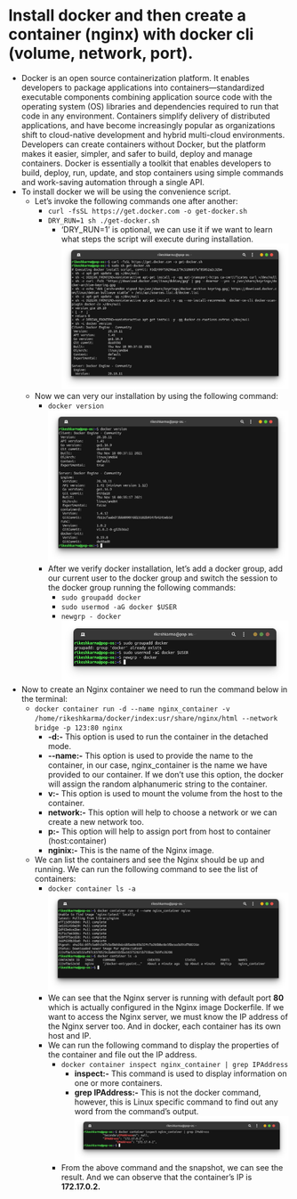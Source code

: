 # Install docker and then create a container (nginx) with docker cli (volume, network, port).

- Docker is an open source containerization platform. It enables developers to package applications into containers—standardized executable components combining application source code with the operating system (OS) libraries and dependencies required to run that code in any environment. Containers simplify delivery of distributed applications, and have become increasingly popular as organizations shift to cloud-native development and hybrid multi-cloud environments.<br/>
Developers can create containers without Docker, but the platform makes it
easier, simpler, and safer to build, deploy and manage containers. Docker is
essentially a toolkit that enables developers to build, deploy, run, update, and
stop containers using simple commands and work-saving automation through a
single API.
- To install docker we will be using the convenience script.
  - Let’s invoke the following commands one after another:
    - `curl -fsSL https://get.docker.com -o get-docker.sh`
    - `DRY_RUN=1 sh ./get-docker.sh`
      - ‘DRY_RUN=1’ is optional, we can use it if we want to learn what steps the script will execute during installation.<br/>
  ![installing docker](https://github.com/LF-DevOps-Intern/4_4_server-docker-krishna-rikeshkarma/blob/main/Qno1/snapshots/installing%20docker.png)
  - Now we can very our installation by using the following command:
    - `docker version`<br/>
  ![verify docker installation](https://github.com/LF-DevOps-Intern/4_4_server-docker-krishna-rikeshkarma/blob/main/Qno1/snapshots/verify%20docker%20installation.png)
    - After we verify docker installation, let’s add a docker group, add our current user to the docker group and switch the session to the docker group running the following commands:
      - `sudo groupadd docker`
      - `sudo usermod -aG docker $USER`
      - `newgrp - docker`<br/>
  ![group docker](https://github.com/LF-DevOps-Intern/4_4_server-docker-krishna-rikeshkarma/blob/main/Qno1/snapshots/group%20docker.png)
- Now to create an Nginx container we need to run the command below in the terminal:
  - `docker container run -d --name nginx_container -v /home/rikeshkarma/docker/index:usr/share/nginx/html --network bridge -p 123:80 nginx`
    - **-d:-** This option is used to run the container in the detached mode.
    - **--name:-** This option is used to provide the name to the container, in our case, nginx_container is the name we have provided to our container. If we don’t use this option, the docker will assign the random alphanumeric string to the container.
    - **v:-** This option is used to mount the volume from the host to the container.
    - **network:-** This option will help to choose a network or we can create a new network too.
    - **p:-** This option will help to assign port from host to container (host:container)
    - **nginix:-** This is the name of the Nginx image.
  - We can list the containers and see the Nginx should be up and running. We can run the following command to see the list of containers:
    - `docker container ls -a`<br/>
  ![create nginx container](https://github.com/LF-DevOps-Intern/4_4_server-docker-krishna-rikeshkarma/blob/main/Qno1/snapshots/create%20nginx%20container.png)
    - We can see that the Nginx server is running with default port **80** which is actually configured in the Nginx image Dockerfile. If we want to access the Nginx server, we must know the IP address of the Nginx server too. And in docker, each container has its own host and IP.
    - We can run the following command to display the properties of the container and file out the IP address.
      - `docker container inspect nginx_container | grep IPAddress`
        - **inspect:-** This command is used to display information on one or more containers.
        - **grep IPAddress:-** This is not the docker command, however, this is Linux specific command to find out any word from the command’s output.<br/>
  ![inspect our nginx container](https://github.com/LF-DevOps-Intern/4_4_server-docker-krishna-rikeshkarma/blob/main/Qno1/snapshots/inspect%20our%20nginx%20container.png)
      - From the above command and the snapshot, we can see the result. And we can observe that the container’s IP is **172.17.0.2.**
